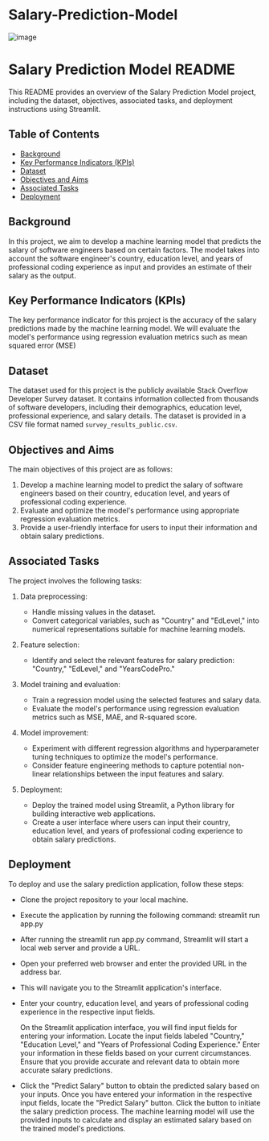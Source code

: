 # Salary-Prediction-Model
![image](https://pianalytix.com/wp-content/uploads/2020/12/Salary-Prediction-Model-using-ML.jpg)

# Salary Prediction Model README

This README provides an overview of the Salary Prediction Model project, including the dataset, objectives, associated tasks, and deployment instructions using Streamlit.

## Table of Contents

- [Background](#background)
- [Key Performance Indicators (KPIs)](#key-performance-indicators-kpis)
- [Dataset](#dataset)
- [Objectives and Aims](#objectives-and-aims)
- [Associated Tasks](#associated-tasks)
- [Deployment](#deployment)

## Background

In this project, we aim to develop a machine learning model that predicts the salary of software engineers based on certain factors. The model takes into account the software engineer's country, education level, and years of professional coding experience as input and provides an estimate of their salary as the output.

## Key Performance Indicators (KPIs)

The key performance indicator for this project is the accuracy of the salary predictions made by the machine learning model. We will evaluate the model's performance using regression evaluation metrics such as mean squared error (MSE)

## Dataset

The dataset used for this project is the publicly available Stack Overflow Developer Survey dataset. It contains information collected from thousands of software developers, including their demographics, education level, professional experience, and salary details. The dataset is provided in a CSV file format named `survey_results_public.csv`.

## Objectives and Aims

The main objectives of this project are as follows:

1. Develop a machine learning model to predict the salary of software engineers based on their country, education level, and years of professional coding experience.
2. Evaluate and optimize the model's performance using appropriate regression evaluation metrics.
3. Provide a user-friendly interface for users to input their information and obtain salary predictions.

## Associated Tasks

The project involves the following tasks:

1. Data preprocessing:
   - Handle missing values in the dataset.
   - Convert categorical variables, such as "Country" and "EdLevel," into numerical representations suitable for machine learning models.

2. Feature selection:
   - Identify and select the relevant features for salary prediction: "Country," "EdLevel," and "YearsCodePro."

3. Model training and evaluation:
   - Train a regression model using the selected features and salary data.
   - Evaluate the model's performance using regression evaluation metrics such as MSE, MAE, and R-squared score.

4. Model improvement:
   - Experiment with different regression algorithms and hyperparameter tuning techniques to optimize the model's performance.
   - Consider feature engineering methods to capture potential non-linear relationships between the input features and salary.

5. Deployment:
   - Deploy the trained model using Streamlit, a Python library for building interactive web applications.
   - Create a user interface where users can input their country, education level, and years of professional coding experience to obtain salary predictions.

## Deployment

To deploy and use the salary prediction application, follow these steps:

- Clone the project repository to your local machine.

 - Execute the application by running the following command:
            streamlit run app.py

  - After running the streamlit run app.py command, Streamlit will start a local web server and provide a URL.
        
   - Open your preferred web browser and enter the provided URL in the address bar.
   - This will navigate you to the Streamlit application's interface.

   - Enter your country, education level, and years of professional coding experience in the respective input fields.
   
        On the Streamlit application interface, you will find input fields for entering your information.
        Locate the input fields labeled "Country," "Education Level," and "Years of Professional Coding Experience."
        Enter your information in these fields based on your current circumstances.
        Ensure that you provide accurate and relevant data to obtain more accurate salary predictions.

  - Click the "Predict Salary" button to obtain the predicted salary based on your inputs.
        Once you have entered your information in the respective input fields, locate the "Predict Salary" button.
        Click the button to initiate the salary prediction process.
        The machine learning model will use the provided inputs to calculate and display an estimated salary based on the trained model's          predictions.
        

